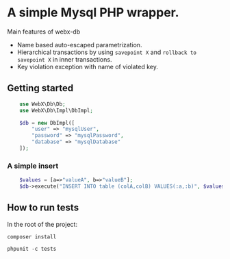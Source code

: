 # A simple Mysql PHP wrapper.
Main features of webx-db

* Name based auto-escaped parametrization.
* Hierarchical transactions by using `savepoint X` and `rollback to savepoint X` in inner transactions.
* Key violation exception with name of violated key.

## Getting started
```php
    use WebX\Db\Db;
    use WebX\Db\Impl\DbImpl;

    $db = new DbImpl([
        "user" => "mysqlUser",
        "password" => "mysqlPassword",
        "database" => "mysqlDatabase"
    ]);
```
### A simple insert
```php
    $values = [a=>"valueA", b=>"valueB"];
    $db->execute("INSERT INTO table (colA,colB) VALUES(:a,:b)", $values);
```

## How to run tests
In the root of the project:

  `composer install`

  `phpunit -c tests`

